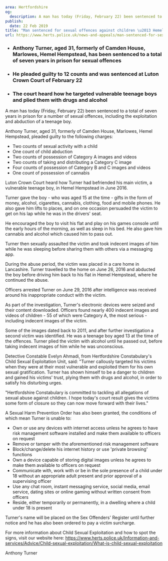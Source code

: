 ```yaml
area: Hertfordshire
og:
  description: A man has today (Friday, February 22) been sentenced to a total of seven years in prison for a number of sexual offences, including the exploitation and abduction of a teenage boy.
publish:
  date: 22 Feb 2019
title: "Man sentenced for sexual offences against children \u2013 Hemel Hempstead"
url: https://www.herts.police.uk/news-and-appeals/man-sentenced-for-sexual-offences-against-children-hemel-hempstead-2620
```

* ### Anthony Turner, aged 31, formerly of Camden House, Marlowes, Hemel Hempstead, has been sentenced to a total of seven years in prison for sexual offences

 * ### He pleaded guilty to 12 counts and was sentenced at Luton Crown Court of February 22

 * ### The court heard how he targeted vulnerable teenage boys and plied them with drugs and alcohol

A man has today (Friday, February 22) been sentenced to a total of seven years in prison for a number of sexual offences, including the exploitation and abduction of a teenage boy.

Anthony Turner, aged 31, formerly of Camden House, Marlowes, Hemel Hempstead, pleaded guilty to the following charges:

 * Two counts of sexual activity with a child
 * One count of child abduction
 * Two counts of possession of Category A images and videos
 * Two counts of taking and distributing a Category C image
 * Four counts of possession of Category B and C images and videos
 * One count of possession of cannabis

Luton Crown Court heard how Turner had befriended his main victim, a vulnerable teenage boy, in Hemel Hempstead in June 2016.

Turner gave the boy - who was aged 15 at the time - gifts in the form of money, alcohol, cigarettes, cannabis, clothing, food and mobile phones. He also gave him lifts to places, and on one occasion persuaded the victim to get on his lap while he was in the drivers' seat.

He encouraged the boy to visit his flat and play on his games console until the early hours of the morning, as well as sleep in his bed. He also gave him cannabis and alcohol which caused him to pass out.

Turner then sexually assaulted the victim and took indecent images of him while he was sleeping before sharing them with others via a messaging app.

During the abuse period, the victim was placed in a care home in Lancashire. Turner travelled to the home on June 26, 2016 and abducted the boy before driving him back to his flat in Hemel Hempstead, where he continued the abuse.

Officers arrested Turner on June 29, 2016 after intelligence was received around his inappropriate conduct with the victim.

As part of the investigation, Turner's electronic devices were seized and their content downloaded. Officers found nearly 400 indecent images and videos of children - 55 of which were Category A, the most serious - including indecent images of the victim.

Some of the images dated back to 2011, and after further investigation a second victim was identified. He was a teenage boy aged 13 at the time of the offences. Turner plied the victim with alcohol until he passed out, before taking indecent images of him while he was unconscious.

Detective Constable Evelyn Ahmadi, from Hertfordshire Constabulary's Child Sexual Exploitation Unit, said: "Turner callously targeted his victims when they were at their most vulnerable and exploited them for his own sexual gratification. Turner has shown himself to be a danger to children and gained his victims' trust, plying them with drugs and alcohol, in order to satisfy his disturbing urges.

"Hertfordshire Constabulary is committed to tackling all allegations of sexual abuse against children. I hope today's court result gives the victims some form of closure so they can now move forward with their lives."

A Sexual Harm Prevention Order has also been granted, the conditions of which mean Turner is unable to:

 * Own or use any devices with internet access unless he agrees to have risk management software installed and make them available to officers on request
 * Remove or tamper with the aforementioned risk management software
 * Block/change/delete his internet history or use 'private browsing' functions
 * Own a device capable of storing digital images unless he agrees to make them available to officers on request
 * Communicate with, work with or be in the sole presence of a child under 18 without an appropriate adult present and prior approval of a supervising officer
 * Use any chat room, instant messaging service, social media, email service, dating sites or online gaming without written consent from officers
 * Reside, either temporarily or permanently, in a dwelling where a child under 18 is present

Turner's name will be placed on the Sex Offenders' Register until further notice and he has also been ordered to pay a victim surcharge.

For more information about Child Sexual Exploitation and how to spot the signs, visit our website here: https://www.herts.police.uk/Information-and-services/Advice/Child-sexual-exploitation/What-is-child-sexual-exploitation

Anthony Turner
